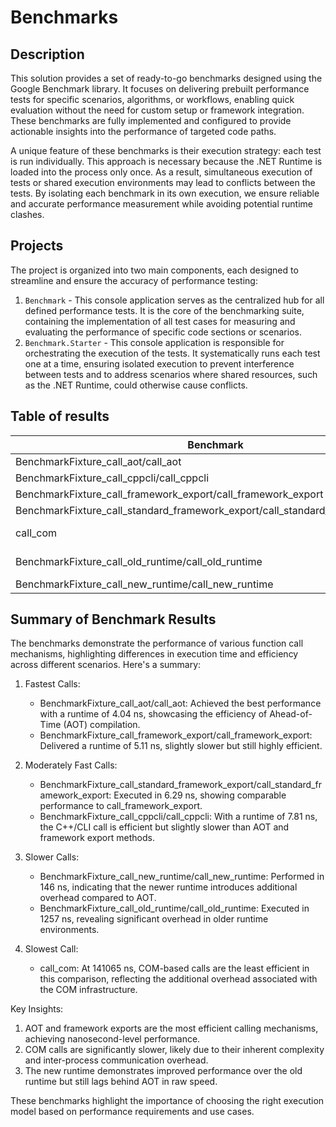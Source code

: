 # Benchmarks

## Description

This solution provides a set of ready-to-go benchmarks designed using the Google Benchmark library. It focuses on
delivering prebuilt performance tests for specific scenarios, algorithms, or workflows, enabling quick evaluation
without the need for custom setup or framework integration. These benchmarks are fully implemented and configured to
provide actionable insights into the performance of targeted code paths.

A unique feature of these benchmarks is their execution strategy: each test is run individually. This approach is
necessary because the .NET Runtime is loaded into the process only once. As a result, simultaneous execution of tests or
shared execution environments may lead to conflicts between the tests. By isolating each benchmark in its own execution,
we ensure reliable and accurate performance measurement while avoiding potential runtime clashes.

## Projects

The project is organized into two main components, each designed to streamline and ensure the accuracy of performance
testing:

1. `Benchmark` - This console application serves as the centralized hub for all defined performance tests. It is the
   core of the benchmarking suite, containing the implementation of all test cases for measuring and evaluating the
   performance of specific code sections or scenarios.
2. `Benchmark.Starter` - This console application is responsible for orchestrating the execution of the tests. It
   systematically runs each test one at a time, ensuring isolated execution to prevent interference between tests and to
   address scenarios where shared resources, such as the .NET Runtime, could otherwise cause conflicts.

## Table of results

| Benchmark                                                                      | Time      | CPU       | Iterations |
|--------------------------------------------------------------------------------|-----------|-----------|------------|
| BenchmarkFixture_call_aot/call_aot                                             | 4.04 ns   | 3.77 ns   | 186666667  |
| BenchmarkFixture_call_cppcli/call_cppcli                                       | 7.81 ns   | 7.85 ns   | 89600000   |
| BenchmarkFixture_call_framework_export/call_framework_export                   | 5.11 ns   | 5.02 ns   | 112000000  |
| BenchmarkFixture_call_standard_framework_export/call_standard_framework_export | 6.29 ns   | 6.14 ns   | 112000000  |
| call_com                                                                       | 141065 ns | 107422 ns | 6400       |
| BenchmarkFixture_call_old_runtime/call_old_runtime                             | 1257 ns   | 1245 ns   | 640000     |
| BenchmarkFixture_call_new_runtime/call_new_runtime                             | 146 ns    | 140 ns    | 5600000    |

## Summary of Benchmark Results

The benchmarks demonstrate the performance of various function call mechanisms, highlighting differences in execution
time and efficiency across different scenarios. Here's a summary:

1. Fastest Calls:
    + BenchmarkFixture_call_aot/call_aot: Achieved the best performance with a runtime of 4.04 ns, showcasing the
      efficiency of Ahead-of-Time (AOT) compilation.
    + BenchmarkFixture_call_framework_export/call_framework_export: Delivered a runtime of 5.11 ns, slightly slower but
      still highly efficient.

2. Moderately Fast Calls:
    + BenchmarkFixture_call_standard_framework_export/call_standard_framework_export: Executed in 6.29 ns, showing
      comparable performance to call_framework_export.
    + BenchmarkFixture_call_cppcli/call_cppcli: With a runtime of 7.81 ns, the C++/CLI call is efficient but slightly
      slower than AOT and framework export methods.

3. Slower Calls:
    + BenchmarkFixture_call_new_runtime/call_new_runtime: Performed in 146 ns, indicating that the newer runtime
      introduces additional overhead compared to AOT.
    + BenchmarkFixture_call_old_runtime/call_old_runtime: Executed in 1257 ns, revealing significant overhead in older
      runtime environments.

4. Slowest Call:
    + call_com: At 141065 ns, COM-based calls are the least efficient in this comparison, reflecting the additional
      overhead associated with the COM infrastructure.

Key Insights:

1. AOT and framework exports are the most efficient calling mechanisms, achieving nanosecond-level performance.
2. COM calls are significantly slower, likely due to their inherent complexity and inter-process communication overhead.
3. The new runtime demonstrates improved performance over the old runtime but still lags behind AOT in raw speed.

These benchmarks highlight the importance of choosing the right execution model based on performance requirements and
use cases.
